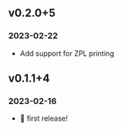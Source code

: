 ## v0.2.0+5
### 2023-02-22

- Add support for ZPL printing

## v0.1.1+4
### 2023-02-16

- 🎉 first release!